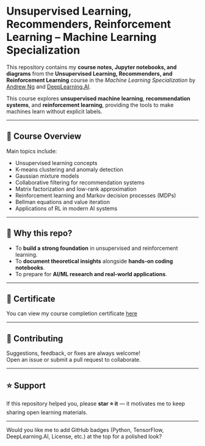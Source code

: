 # Unsupervised Learning, Recommenders, Reinforcement Learning – Machine Learning Specialization

This repository contains my **course notes, Jupyter notebooks, and diagrams** from the **Unsupervised Learning, Recommenders, and Reinforcement Learning** course in the *Machine Learning Specialization* by [Andrew Ng](https://www.andrewng.org/) and [DeepLearning.AI](https://www.deeplearning.ai/).

This course explores **unsupervised machine learning**, **recommendation systems**, and **reinforcement learning**, providing the tools to make machines learn without explicit labels.

---

## 📘 Course Overview

Main topics include:

* Unsupervised learning concepts
* K-means clustering and anomaly detection
* Gaussian mixture models
* Collaborative filtering for recommendation systems
* Matrix factorization and low-rank approximation
* Reinforcement learning and Markov decision processes (MDPs)
* Bellman equations and value iteration
* Applications of RL in modern AI systems

---

## 🚀 Why this repo?

* To **build a strong foundation** in unsupervised and reinforcement learning.
* To **document theoretical insights** alongside **hands-on coding notebooks**.
* To prepare for **AI/ML research and real-world applications**.

---

## 📜 Certificate

You can view my course completion certificate [here](https://coursera.org/share/your-certificate-link-here)

---

## 🤝 Contributing

Suggestions, feedback, or fixes are always welcome!  
Open an issue or submit a pull request to collaborate.

---

## ⭐ Support

If this repository helped you, please **star ⭐ it** — it motivates me to keep sharing open learning materials.

---

Would you like me to add GitHub badges (Python, TensorFlow, DeepLearning.AI, License, etc.) at the top for a polished look?
